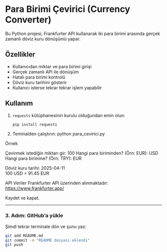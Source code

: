 # Para Birimi Çevirici (Currency Converter)

Bu Python projesi, Frankfurter API kullanarak iki para birimi arasında gerçek zamanlı döviz kuru dönüşümü yapar.

## Özellikler
- Kullanıcıdan miktar ve para birimi girişi
- Gerçek zamanlı API ile dönüşüm
- Hatalı para birimi kontrolü
- Döviz kuru tarihini gösterir
- Kullanıcı isterse tekrar tekrar işlem yapabilir

## Kullanım
1. `requests` kütüphanesinin kurulu olduğundan emin olun:
   ```bash
   pip install requests

2. Teminalden çalıştırın:
   python para_cevirici.py

Örnek

Çevirmek istediğin miktarı gir: 100
Hangi para biriminden? (Örn: EUR): USD
Hangi para birimine? (Örn: TRY): EUR

Döviz kuru tarihi: 2025-04-11  
100 USD = 91.45 EUR

API
Veriler Frankfurter API üzerinden alınmaktadır:
https://www.frankfurter.app/

Kaydet ve kapat.

---

### **3. Adım: GitHub’a yükle**

Şimdi tekrar terminale dön ve şunu yaz:

```bash
git add README.md
git commit -m "README dosyası eklendi"
git push
